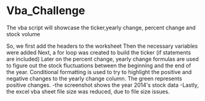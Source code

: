 # Vba_Challenge

The vba script will showcase the ticker,yearly change, percent change and stock volume 


So, we first add the headers to the worksheet
Then the necessary variables were added
Next, a for loop was created to build the ticker (if statements are included)
Later on the percent change, yearly change formulas are used to figure out the stock fluctuations between the beginning and the end of the year.
Conditional formatting is used to try to highlight the positive and negative changes to the yearly change column. The green represents positive changes.
-the screenshot shows the year 2014's stock data
-Lastly, the excel vba sheet file size was reduced, due to file size issues.






